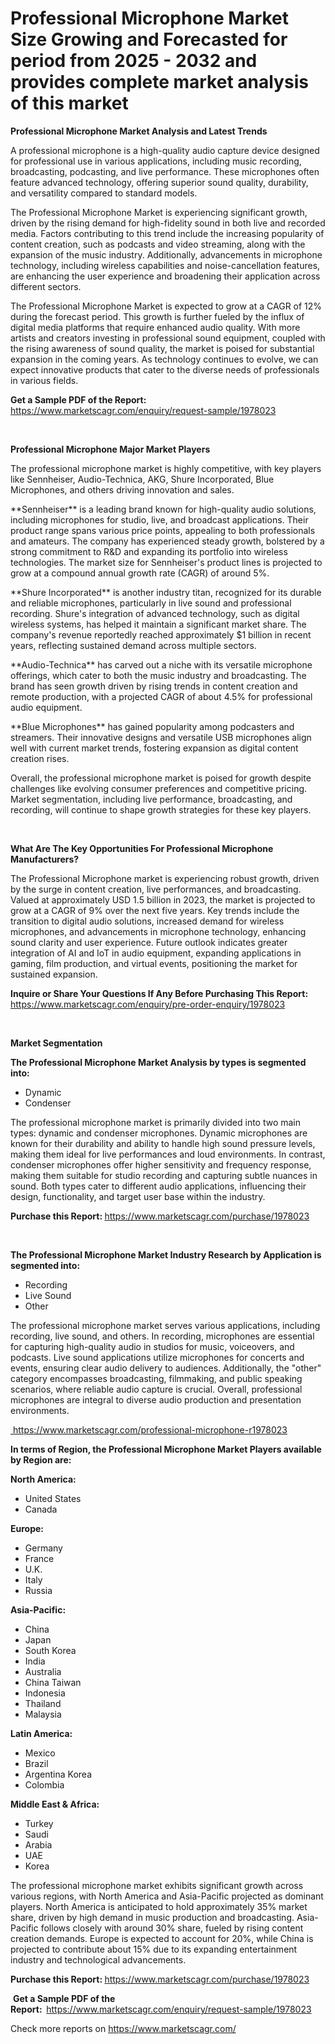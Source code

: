 <p><h1>Professional Microphone Market Size Growing and Forecasted for period from 2025 - 2032 and provides complete market analysis of this market</h1></p><p><strong>Professional Microphone Market Analysis and Latest Trends</strong></p>
<p><p>A professional microphone is a high-quality audio capture device designed for professional use in various applications, including music recording, broadcasting, podcasting, and live performance. These microphones often feature advanced technology, offering superior sound quality, durability, and versatility compared to standard models. </p><p>The Professional Microphone Market is experiencing significant growth, driven by the rising demand for high-fidelity sound in both live and recorded media. Factors contributing to this trend include the increasing popularity of content creation, such as podcasts and video streaming, along with the expansion of the music industry. Additionally, advancements in microphone technology, including wireless capabilities and noise-cancellation features, are enhancing the user experience and broadening their application across different sectors.</p><p>The Professional Microphone Market is expected to grow at a CAGR of 12% during the forecast period. This growth is further fueled by the influx of digital media platforms that require enhanced audio quality. With more artists and creators investing in professional sound equipment, coupled with the rising awareness of sound quality, the market is poised for substantial expansion in the coming years. As technology continues to evolve, we can expect innovative products that cater to the diverse needs of professionals in various fields.</p></p>
<p><strong>Get a Sample PDF of the Report:&nbsp;</strong> <a href="https://www.marketscagr.com/enquiry/request-sample/1978023?utm_campaign=2126&utm_medium=2&utm_source=Github&utm_content=ia&utm_term=20022025&utm_id=professional-microphone">https://www.marketscagr.com/enquiry/request-sample/1978023</a></p>
<p>&nbsp;</p>
<p><strong>Professional Microphone Major Market Players</strong></p>
<p><p>The professional microphone market is highly competitive, with key players like Sennheiser, Audio-Technica, AKG, Shure Incorporated, Blue Microphones, and others driving innovation and sales. </p><p>**Sennheiser** is a leading brand known for high-quality audio solutions, including microphones for studio, live, and broadcast applications. Their product range spans various price points, appealing to both professionals and amateurs. The company has experienced steady growth, bolstered by a strong commitment to R&D and expanding its portfolio into wireless technologies. The market size for Sennheiser's product lines is projected to grow at a compound annual growth rate (CAGR) of around 5%.</p><p>**Shure Incorporated** is another industry titan, recognized for its durable and reliable microphones, particularly in live sound and professional recording. Shure's integration of advanced technology, such as digital wireless systems, has helped it maintain a significant market share. The company's revenue reportedly reached approximately $1 billion in recent years, reflecting sustained demand across multiple sectors.</p><p>**Audio-Technica** has carved out a niche with its versatile microphone offerings, which cater to both the music industry and broadcasting. The brand has seen growth driven by rising trends in content creation and remote production, with a projected CAGR of about 4.5% for professional audio equipment.</p><p>**Blue Microphones** has gained popularity among podcasters and streamers. Their innovative designs and versatile USB microphones align well with current market trends, fostering expansion as digital content creation rises.</p><p>Overall, the professional microphone market is poised for growth despite challenges like evolving consumer preferences and competitive pricing. Market segmentation, including live performance, broadcasting, and recording, will continue to shape growth strategies for these key players.</p></p>
<p>&nbsp;</p>
<p><strong>What Are The Key Opportunities For Professional Microphone Manufacturers?</strong></p>
<p><p>The Professional Microphone market is experiencing robust growth, driven by the surge in content creation, live performances, and broadcasting. Valued at approximately USD 1.5 billion in 2023, the market is projected to grow at a CAGR of 9% over the next five years. Key trends include the transition to digital audio solutions, increased demand for wireless microphones, and advancements in microphone technology, enhancing sound clarity and user experience. Future outlook indicates greater integration of AI and IoT in audio equipment, expanding applications in gaming, film production, and virtual events, positioning the market for sustained expansion.</p></p>
<p><strong>Inquire or Share Your Questions If Any Before Purchasing This Report:</strong> <a href="https://www.marketscagr.com/enquiry/pre-order-enquiry/1978023?utm_campaign=2126&utm_medium=2&utm_source=Github&utm_content=ia&utm_term=20022025&utm_id=professional-microphone">https://www.marketscagr.com/enquiry/pre-order-enquiry/1978023</a></p>
<p>&nbsp;</p>
<p><strong>Market Segmentation</strong></p>
<p><strong>The Professional Microphone Market Analysis by types is segmented into:</strong></p>
<p><ul><li>Dynamic</li><li>Condenser</li></ul></p>
<p><p>The professional microphone market is primarily divided into two main types: dynamic and condenser microphones. Dynamic microphones are known for their durability and ability to handle high sound pressure levels, making them ideal for live performances and loud environments. In contrast, condenser microphones offer higher sensitivity and frequency response, making them suitable for studio recording and capturing subtle nuances in sound. Both types cater to different audio applications, influencing their design, functionality, and target user base within the industry.</p></p>
<p><strong>Purchase this Report:&nbsp;</strong><a href="https://www.marketscagr.com/purchase/1978023?utm_campaign=2126&utm_medium=2&utm_source=Github&utm_content=ia&utm_term=20022025&utm_id=professional-microphone">https://www.marketscagr.com/purchase/1978023</a></p>
<p>&nbsp;</p>
<p><strong>The Professional Microphone Market Industry Research by Application is segmented into:</strong></p>
<p><ul><li>Recording</li><li>Live Sound</li><li>Other</li></ul></p>
<p><p>The professional microphone market serves various applications, including recording, live sound, and others. In recording, microphones are essential for capturing high-quality audio in studios for music, voiceovers, and podcasts. Live sound applications utilize microphones for concerts and events, ensuring clear audio delivery to audiences. Additionally, the "other" category encompasses broadcasting, filmmaking, and public speaking scenarios, where reliable audio capture is crucial. Overall, professional microphones are integral to diverse audio production and presentation environments.</p></p>
<p><a href="https://www.marketscagr.com/professional-microphone-r1978023?utm_campaign=2126&utm_medium=2&utm_source=Github&utm_content=ia&utm_term=20022025&utm_id=professional-microphone">&nbsp;https://www.marketscagr.com/professional-microphone-r1978023</a></p>
<p><strong>In terms of Region, the Professional Microphone Market Players available by Region are:</strong></p>
<p>
    <p> <strong> North America: </strong>
        <ul>
            <li>United States</li>
            <li>Canada</li>
        </ul>
        </p> 
    <p> <strong> Europe: </strong>
        <ul>
            <li>Germany</li>
            <li>France</li>
            <li>U.K.</li>
            <li>Italy</li>
            <li>Russia</li>
        </ul>
        </p> 
    <p> <strong> Asia-Pacific: </strong>
        <ul>
            <li>China</li>
            <li>Japan</li>
            <li>South Korea</li>
            <li>India</li>
            <li>Australia</li>
            <li>China Taiwan</li>
            <li>Indonesia</li>
            <li>Thailand</li>
            <li>Malaysia</li>
        </ul>
        </p> 
    <p> <strong> Latin America: </strong>
        <ul>
            <li>Mexico</li>
            <li>Brazil</li>
            <li>Argentina Korea</li>
            <li>Colombia</li>
        </ul>
        </p> 
    <p> <strong> Middle East & Africa: </strong>
        <ul>
            <li>Turkey</li>
            <li>Saudi</li>
            <li>Arabia</li>
            <li>UAE</li>
            <li>Korea</li>
        </ul>
    </p>
    </p>
<p><p>The professional microphone market exhibits significant growth across various regions, with North America and Asia-Pacific projected as dominant players. North America is anticipated to hold approximately 35% market share, driven by high demand in music production and broadcasting. Asia-Pacific follows closely with around 30% share, fueled by rising content creation demands. Europe is expected to account for 20%, while China is projected to contribute about 15% due to its expanding entertainment industry and technological advancements.</p></p>
<p><strong>Purchase this Report: </strong><a href="https://www.marketscagr.com/purchase/1978023?utm_campaign=2126&utm_medium=2&utm_source=Github&utm_content=ia&utm_term=20022025&utm_id=professional-microphone">https://www.marketscagr.com/purchase/1978023</a></p>
<p>&nbsp;<strong>Get a Sample PDF of the Report:&nbsp;&nbsp;</strong><a href="https://www.marketscagr.com/enquiry/request-sample/1978023?utm_campaign=2126&utm_medium=2&utm_source=Github&utm_content=ia&utm_term=20022025&utm_id=professional-microphone">https://www.marketscagr.com/enquiry/request-sample/1978023</a></p>
<p><strong></strong></p>
<p>Check more reports on <a href="https://www.marketscagr.com/?utm_campaign=2126&utm_medium=2&utm_source=Github&utm_content=ia&utm_term=20022025&utm_id=professional-microphone">https://www.marketscagr.com/</a></p>